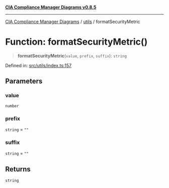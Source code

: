 [**CIA Compliance Manager Diagrams v0.8.5**](../../README.md)

***

[CIA Compliance Manager Diagrams](../../modules.md) / [utils](../README.md) / formatSecurityMetric

# Function: formatSecurityMetric()

> **formatSecurityMetric**(`value`, `prefix`, `suffix`): `string`

Defined in: [src/utils/index.ts:157](https://github.com/Hack23/cia-compliance-manager/blob/3ae0301247f765ba03c8c0fe645db4718bb8af76/src/utils/index.ts#L157)

## Parameters

### value

`number`

### prefix

`string` = `""`

### suffix

`string` = `""`

## Returns

`string`
